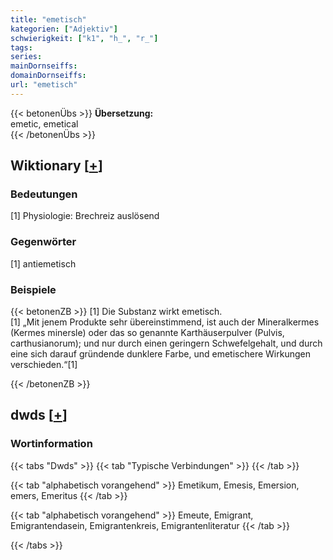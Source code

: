 ```yaml
---
title: "emetisch"
kategorien: ["Adjektiv"]
schwierigkeit: ["k1", "h_", "r_"]
tags:
series:
mainDornseiffs:
domainDornseiffs:
url: "emetisch"
---
```


{{< betonenÜbs >}}
**Übersetzung:**  
emetic, emetical  
{{< /betonenÜbs >}}

## Wiktionary [[+](https://de.wiktionary.org/wiki/emetisch)]

### Bedeutungen
[1] Physiologie: Brechreiz auslösend  

### Gegenwörter
[1] antiemetisch  

### Beispiele
{{< betonenZB >}}
[1] Die Substanz wirkt emetisch.  
[1] „Mit jenem Produkte sehr übereinstimmend, ist auch der Mineralkermes (Kermes minersle) oder das so genannte Karthäuserpulver (Pulvis, carthusianorum); und nur durch einen geringern Schwefelgehalt, und durch eine sich darauf gründende dunklere Farbe, und emetischere Wirkungen verschieden.“[1]  

{{< /betonenZB >}}


## dwds [[+](https://www.dwds.de/wb/emetisch)]

### Wortinformation
{{< tabs "Dwds" >}}
{{< tab "Typische Verbindungen" >}}
{{< /tab >}}

{{< tab "alphabetisch vorangehend" >}}
Emetikum, Emesis, Emersion, emers, Emeritus
{{< /tab >}}

{{< tab "alphabetisch vorangehend" >}}
Emeute, Emigrant, Emigrantendasein, Emigrantenkreis, Emigrantenliteratur
{{< /tab >}}

{{< /tabs >}}

